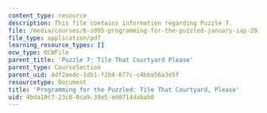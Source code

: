 ```yaml
---
content_type: resource
description: This file contains information regarding Puzzle 7.
file: /media/courses/6-s095-programming-for-the-puzzled-january-iap-2018/4bda18c723c88ca939e5ed0714dabab0_MIT6_S095IAP18_Puzzle_7.pdf
file_type: application/pdf
learning_resource_types: []
ocw_type: OCWFile
parent_title: 'Puzzle 7: Tile That Courtyard Please'
parent_type: CourseSection
parent_uid: 4df2aedc-1db1-f2b4-677c-c4bba56a3e5f
resourcetype: Document
title: 'Programming for the Puzzled: Tile That Courtyard, Please'
uid: 4bda18c7-23c8-8ca9-39e5-ed0714dabab0
---
```

